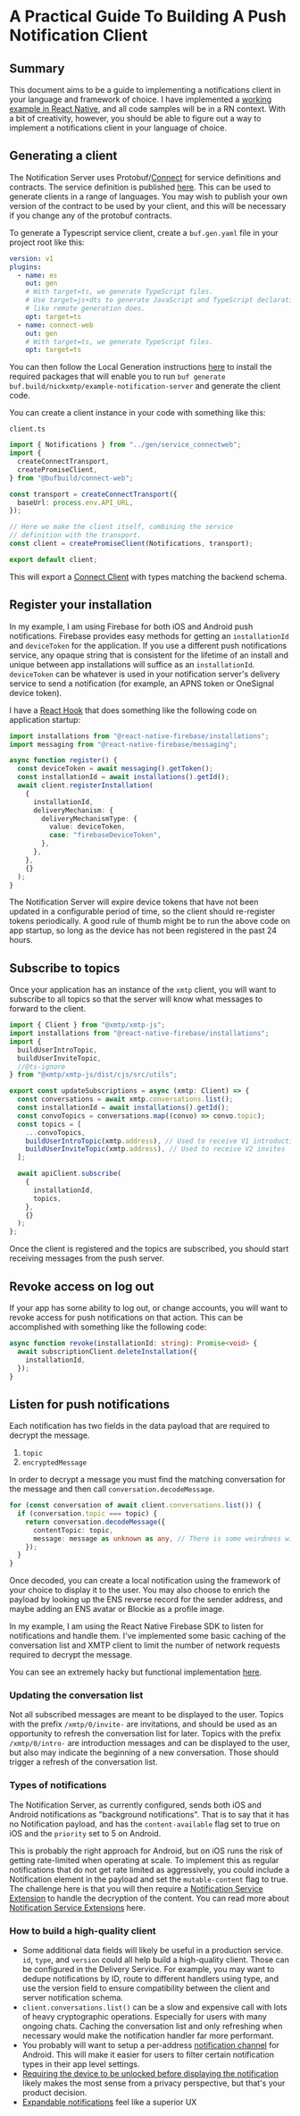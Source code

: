 # A Practical Guide To Building A Push Notification Client

## Summary

This document aims to be a guide to implementing a notifications client in your language and framework of choice. I have implemented a [working example in React Native](https://github.com/xmtp/example-chat-react-native/pull/6), and all code samples will be in a RN context. With a bit of creativity, however, you should be able to figure out a way to implement a notifications client in your language of choice.

## Generating a client

The Notification Server uses Protobuf/[Connect](https://connect.build/docs/introduction) for service definitions and contracts. The service definition is published [here](https://buf.build/nickxmtp/example-notification-server/docs/main:notifications.v1). This can be used to generate clients in a range of languages. You may wish to publish your own version of the contract to be used by your client, and this will be necessary if you change any of the protobuf contracts.

To generate a Typescript service client, create a `buf.gen.yaml` file in your project root like this:

```yaml
version: v1
plugins:
  - name: es
    out: gen
    # With target=ts, we generate TypeScript files.
    # Use target=js+dts to generate JavaScript and TypeScript declaration files
    # like remote generation does.
    opt: target=ts
  - name: connect-web
    out: gen
    # With target=ts, we generate TypeScript files.
    opt: target=ts
```

You can then follow the Local Generation instructions [here](https://connect.build/docs/web/generating-code#local-generation) to install the required packages that will enable you to run `buf generate buf.build/nickxmtp/example-notification-server` and generate the client code.

You can create a client instance in your code with something like this:

`client.ts`

```ts
import { Notifications } from "../gen/service_connectweb";
import {
  createConnectTransport,
  createPromiseClient,
} from "@bufbuild/connect-web";

const transport = createConnectTransport({
  baseUrl: process.env.API_URL,
});

// Here we make the client itself, combining the service
// definition with the transport.
const client = createPromiseClient(Notifications, transport);

export default client;
```

This will export a [Connect Client](https://connect.build/docs/web/using-clients#promises) with types matching the backend schema.

## Register your installation

In my example, I am using Firebase for both iOS and Android push notifications. Firebase provides easy methods for getting an `installationId` and `deviceToken` for the application. If you use a different push notifications service, any opaque string that is consistent for the lifetime of an install and unique between app installations will suffice as an `installationId`. `deviceToken` can be whatever is used in your notification server's delivery service to send a notification (for example, an APNS token or OneSignal device token).

I have a [React Hook](https://github.com/xmtp/example-chat-react-native/blob/nm/add-firebase/hooks/useRegister.ts#L26) that does something like the following code on application startup:

```ts
import installations from "@react-native-firebase/installations";
import messaging from "@react-native-firebase/messaging";

async function register() {
  const deviceToken = await messaging().getToken();
  const installationId = await installations().getId();
  await client.registerInstallation(
    {
      installationId,
      deliveryMechanism: {
        deliveryMechanismType: {
          value: deviceToken,
          case: "firebaseDeviceToken",
        },
      },
    },
    {}
  );
}
```

The Notification Server will expire device tokens that have not been updated in a configurable period of time, so the client should re-register tokens periodically. A good rule of thumb might be to run the above code on app startup, so long as the device has not been registered in the past 24 hours.

## Subscribe to topics

Once your application has an instance of the `xmtp` client, you will want to subscribe to all topics so that the server will know what messages to forward to the client.

```ts
import { Client } from "@xmtp/xmtp-js";
import installations from "@react-native-firebase/installations";
import {
  buildUserIntroTopic,
  buildUserInviteTopic,
  //@ts-ignore
} from "@xmtp/xmtp-js/dist/cjs/src/utils";

export const updateSubscriptions = async (xmtp: Client) => {
  const conversations = await xmtp.conversations.list();
  const installationId = await installations().getId();
  const convoTopics = conversations.map((convo) => convo.topic);
  const topics = [
    ...convoTopics,
    buildUserIntroTopic(xmtp.address), // Used to receive V1 introductions
    buildUserInviteTopic(xmtp.address), // Used to receive V2 invites
  ];

  await apiClient.subscribe(
    {
      installationId,
      topics,
    },
    {}
  );
};
```

Once the client is registered and the topics are subscribed, you should start receiving messages from the push server.

## Revoke access on log out

If your app has some ability to log out, or change accounts, you will want to revoke access for push notifications on that action. This can be accomplished with something like the following code:

```ts
async function revoke(installationId: string): Promise<void> {
  await subscriptionClient.deleteInstallation({
    installationId,
  });
}
```

## Listen for push notifications

Each notification has two fields in the data payload that are required to decrypt the message.

1. `topic`
2. `encryptedMessage`

In order to decrypt a message you must find the matching conversation for the message and then call `conversation.decodeMessage`.

```ts
for (const conversation of await client.conversations.list()) {
  if (conversation.topic === topic) {
    return conversation.decodeMessage({
      contentTopic: topic,
      message: message as unknown as any, // There is some weirdness with the generated types here
    });
  }
}
```

Once decoded, you can create a local notification using the framework of your choice to display it to the user. You may also choose to enrich the payload by looking up the ENS reverse record for the sender address, and maybe adding an ENS avatar or Blockie as a profile image.

In my example, I am using the React Native Firebase SDK to listen for notifications and handle them. I've implemented some basic caching of the conversation list and XMTP client to limit the number of network requests required to decrypt the message.

You can see an extremely hacky but functional implementation [here](https://github.com/xmtp/example-chat-react-native/blob/nm/add-firebase/lib/notifications.ts).

### Updating the conversation list

Not all subscribed messages are meant to be displayed to the user. Topics with the prefix `/xmtp/0/invite-` are invitations, and should be used as an opportunity to refresh the conversation list for later. Topics with the prefix `/xmtp/0/intro-` are introduction messages and can be displayed to the user, but also may indicate the beginning of a new conversation. Those should trigger a refresh of the conversation list.

### Types of notifications

The Notification Server, as currently configured, sends both iOS and Android notifications as "background notifications". That is to say that it has no Notification payload, and has the `content-available` flag set to true on iOS and the `priority` set to 5 on Android.

This is probably the right approach for Android, but on iOS runs the risk of getting rate-limited when operating at scale. To implement this as regular notifications that do not get rate limited as aggressively, you could include a Notification element in the payload and set the `mutable-content` flag to true. The challenge here is that you will then require a [Notification Service Extension](https://developer.apple.com/documentation/usernotifications/modifying_content_in_newly_delivered_notifications) to handle the decryption of the content. You can read more about [Notification Service Extensions](https://www.strv.com/blog/app-extensions-introduction-to-notification-service-engineering) here.

### How to build a high-quality client

- Some additional data fields will likely be useful in a production service. `id`, `type`, and `version` could all help build a high-quality client. Those can be configured in the Delivery Service. For example, you may want to dedupe notifications by ID, route to different handlers using type, and use the version field to ensure compatibility between the client and server notification schema.
- `client.conversations.list()` can be a slow and expensive call with lots of heavy cryptographic operations. Especially for users with many ongoing chats. Caching the conversation list and only refreshing when necessary would make the notification handler far more performant.
- You probably will want to setup a per-address [notification channel](https://developer.android.com/develop/ui/views/notifications/channels&sa=D&source=docs&ust=1670358576222497&usg=AOvVaw0Iw1wSN2CR-pPhCX5tCLQF) for Android. This will make it easier for users to filter certain notification types in their app level settings.
- [Requiring the device to be unlocked before displaying the notification](https://developer.android.com/develop/ui/views/notifications#ActionsRequireUnlockedDevice) likely makes the most sense from a privacy perspective, but that's your product decision.
- [Expandable notifications](https://developer.android.com/develop/ui/views/notifications/expanded) feel like a superior UX
